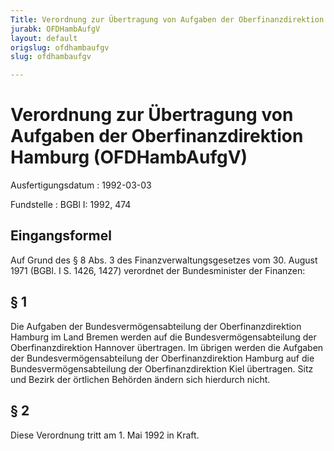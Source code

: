 ```yaml
---
Title: Verordnung zur Übertragung von Aufgaben der Oberfinanzdirektion Hamburg
jurabk: OFDHambAufgV
layout: default
origslug: ofdhambaufgv
slug: ofdhambaufgv

---
```


# Verordnung zur Übertragung von Aufgaben der Oberfinanzdirektion Hamburg (OFDHambAufgV)

Ausfertigungsdatum
:   1992-03-03

Fundstelle
:   BGBl I: 1992, 474



## Eingangsformel

Auf Grund des § 8 Abs. 3 des Finanzverwaltungsgesetzes vom 30. August 1971 (BGBl. I S. 1426, 1427) verordnet der Bundesminister der Finanzen:


## § 1

Die Aufgaben der Bundesvermögensabteilung der Oberfinanzdirektion Hamburg im Land Bremen werden auf die Bundesvermögensabteilung der Oberfinanzdirektion Hannover übertragen. Im übrigen werden die Aufgaben der Bundesvermögensabteilung der Oberfinanzdirektion Hamburg auf die Bundesvermögensabteilung der Oberfinanzdirektion Kiel übertragen. Sitz und Bezirk der örtlichen Behörden ändern sich hierdurch nicht.


## § 2

Diese Verordnung tritt am 1. Mai 1992 in Kraft.

